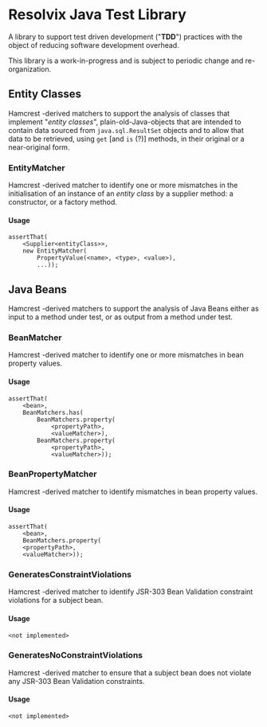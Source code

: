 # Resolvix Java Test Library 

A library to support test driven development ("**TDD**") practices with the
object of reducing software development overhead.

This library is a work-in-progress and is subject to periodic change and 
re-organization.

## Entity Classes 

Hamcrest -derived matchers to support the analysis of classes that implement
"_entity classes_", plain-old-Java-objects that are intended to contain data
sourced from `java.sql.ResultSet` objects and to allow that data to be
retrieved, using `get` \[and `is` (?)\] methods, in their original or a
near-original form.

### EntityMatcher

Hamcrest -derived matcher to identify one or more mismatches in the
initialisation of an instance of an _entity class_ by a supplier method:
a constructor, or a factory method.

#### Usage

    assertThat(
        <Supplier<entityClass>>,
        new EntityMatcher(
            PropertyValue(<name>, <type>, <value>),
            ...));

## Java Beans

Hamcrest -derived matchers to support the analysis of Java Beans either as
input to a method under test, or as output from a method under test.

### BeanMatcher

Hamcrest -derived matcher to identify one or more mismatches in bean
property values.

#### Usage

    assertThat(
        <bean>,
        BeanMatchers.has(
            BeanMatchers.property(
                <propertyPath>,
                <valueMatcher>),
            BeanMatchers.property(
                <propertyPath>,
                <valueMatcher>));

### BeanPropertyMatcher

Hamcrest -derived matcher to identify mismatches in bean property values.

#### Usage
    
    assertThat(
        <bean>,
        BeanMatchers.property(
        <propertyPath>,
        <valueMatcher>));

### GeneratesConstraintViolations

Hamcrest -derived matcher to identify JSR-303 Bean Validation constraint
violations for a subject bean.

#### Usage

    <not implemented>


### GeneratesNoConstraintViolations

Hamcrest -derived matcher to ensure that a subject bean does not violate any
JSR-303 Bean Validation constraints.

#### Usage

    <not implemented>


